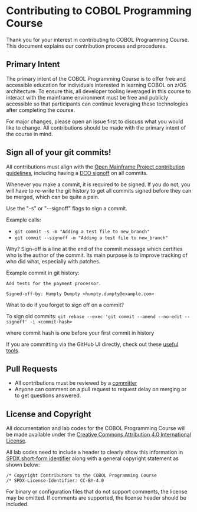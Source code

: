 # Contributing to COBOL Programming Course

Thank you for your interest in contributing to COBOL Programming Course. This document explains our contribution process and procedures.

## Primary Intent

The primary intent of the COBOL Programming Course is to offer free and accessible education for individuals interested in learning COBOL on z/OS architecture. To ensure this, all developer tooling leveraged in this course to interact with the mainframe environment must be free and publicly accessible so that participants can continue leveraging these technologies after completing the course.

For major changes, please open an issue first to discuss what you would like to change. All contributions should be made with the primary intent of the course in mind.

## Sign all of your git commits!
All contributions must align with the [Open Mainframe Project contribution guidelines](https://github.com/openmainframeproject/tac/blob/master/process/contribution_guidelines.md), including having a [DCO signoff](https://developercertificate.org/) on all commits.

Whenever you make a commit, it is required to be signed. If you do not, you will have to re-write the git history to get all commits signed before they can be merged, which can be quite a pain.

Use the "-s" or "--signoff" flags to sign a commit.

Example calls:
* `git commit -s -m "Adding a test file to new_branch"`
* `git commit --signoff -m "Adding a test file to new_branch"`

Why? Sign-off is a line at the end of the commit message which certifies who is the author of the commit. Its main purpose is to improve tracking of who did what, especially with patches.

Example commit in git history:

```
Add tests for the payment processor.

Signed-off-by: Humpty Dumpty <humpty.dumpty@example.com>
```

What to do if you forget to sign off on a commit?

To sign old commits: `git rebase --exec 'git commit --amend --no-edit --signoff' -i <commit-hash>`

where commit hash is one before your first commit in history

If you are committing via the GitHub UI directly, check out these [useful tools](https://github.com/openmainframeproject/tac/blob/main/process/contribution_guidelines.md#useful-tools-to-make-doing-dco-signoffs-easier).

## Pull Requests
- All contributions must be reviewed by a [committer](COMMITTERS.csv) 
- Anyone can comment on a pull request to request delay on merging or to get questions answered.

## License and Copyright
All documentation and lab codes for the COBOL Programming Course will be made available under the [Creative Commons Attribution 4.0 International License](LICENSE).

All lab codes need to include a header to clearly show this information in [SPDX short-form identifier](https://spdx.dev/ids/) along with a general copyright statement as shown below:

```
/* Copyright Contributors to the COBOL Programming Course
/* SPDX-License-Identifier: CC-BY-4.0
```

For binary or configuration files that do not support comments, the license may be omitted. If comments are supported, the license header should be included.